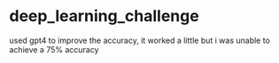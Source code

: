 # deep_learning_challenge
used gpt4 to improve the accuracy, it worked a little but i was unable to achieve a 75% accuracy
